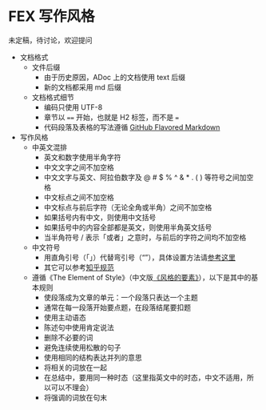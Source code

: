 # FEX 写作风格

未定稿，待讨论，欢迎提问

* 文档格式
    * 文件后缀
        * 由于历史原因，ADoc 上的文档使用 text 后缀
        * 新的文档都采用 md 后缀
    * 文档格式细节
        * 编码只使用 UTF-8
        * 章节以 `==` 开始，也就是 H2 标签，而不是 `=`
        * 代码段落及表格的写法遵循 [GitHub Flavored Markdown](https://help.github.com/articles/github-flavored-markdown)
* 写作风格
    * 中英文混排
        * 英文和数字使用半角字符
        * 中文文字之间不加空格 
        * 中文文字与英文、阿拉伯数字及 @ # $ % ^ & * . ( ) 等符号之间加空格 
        * 中文标点之间不加空格 
        * 中文标点与前后字符（无论全角或半角）之间不加空格 
        * 如果括号内有中文，则使用中文括号
        * 如果括号中的内容全部都是英文，则使用半角英文括号 
        * 当半角符号 / 表示「或者」之意时，与前后的字符之间均不加空格
    * 中文符号
        * 用直角引号（「」）代替弯引号（“”），具体设置方法请[参考这里](http://www.zhihu.com/question/19755746)
        * 其它可以参考[知乎规范](http://www.zhihu.com/question/20414919)
    * 遵循《The Element of Style》（中文版[《风格的要素》](http://book.douban.com/subject/1451400/)），以下是其中的基本规则
        * 使段落成为文章的单元：一个段落只表达一个主题
        * 通常在每一段落开始要点题，在段落结尾要扣题
        * 使用主动语态
        * 陈述句中使用肯定说法
        * 删除不必要的词
        * 避免连续使用松散的句子
        * 使用相同的结构表达并列的意思
        * 将相关的词放在一起
        * 在总结中，要用同一种时态（这里指英文中的时态，中文不适用，所以可以不理会）
        * 将强调的词放在句末